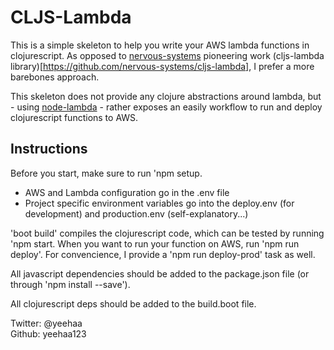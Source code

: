 # CLJS-Lambda

This is a simple skeleton to help you write your AWS lambda functions in clojurescript. As opposed to [nervous-systems](https://nervous.io/) pioneering work (cljs-lambda library)[https://github.com/nervous-systems/cljs-lambda], I prefer a more barebones approach.

This skeleton does not provide any clojure abstractions around lambda, but - using [node-lambda](https://github.com/motdotla/node-lambda) - rather exposes an easily workflow to run and deploy clojurescript functions to AWS. 

## Instructions

Before you start, make sure to run 'npm setup.

- AWS and Lambda configuration go in the .env file
- Project specific environment variables go into the deploy.env (for development) and production.env (self-explanatory...)

'boot build' compiles the clojurescript code, which can be tested by running 'npm start. When you want to run your function on AWS, run 'npm run deploy'. For convencience, I provide a 'npm run deploy-prod' task as well.

All javascript dependencies should be added to the package.json file (or through 'npm install <lib-name> --save').

All clojurescript deps should be added to the build.boot file.

Twitter: @yeehaa   
Github: yeehaa123
